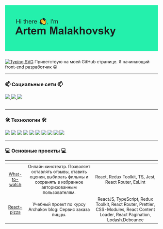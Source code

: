 # <img src="/header.png" alt="альтернативный текст">
 [![Typing SVG](https://readme-typing-svg.herokuapp.com?color=%2336BCF7&lines=Beginer+Front-End+developer)](https://git.io/typing-svg)
 Приветствую на моей GitHub странице. Я начинающий front-end разработчик 🙃
 ___
 
 ###  📫 Социальные сети 📫



 
 <div id="badges">
  <a href ="https://t.me/tviler6" >
   <img src="https://cdn.icon-icons.com/icons2/555/PNG/64/telegram_icon-icons.com_53603.png"/>
  </a>
  <a href ="https://tviler6@gmail.com/" >
   <img src="https://cdn.icon-icons.com/icons2/2631/PNG/64/gmail_new_logo_icon_159149.png"/>
  </a>
   <a href ="https://vk.com/artushkin_page" >
   <img src="https://cdn.icon-icons.com/icons2/1753/PNG/64/iconfinder-social-media-applications-32vk-4102593_113806.png"/>
  </a>
 
 </div>
 <br>

___

 ### 🛠 Технологии 🛠️
 <div>
 <img  height="80" src="https://cdn.jsdelivr.net/gh/devicons/devicon/icons/react/react-original.svg" />
 <img  height="80" src="https://cdn.jsdelivr.net/gh/devicons/devicon/icons/redux/redux-original.svg" />
 <img height="80" src="https://cdn.jsdelivr.net/gh/devicons/devicon/icons/javascript/javascript-original.svg" />
 <img height="80" src="https://cdn.jsdelivr.net/gh/devicons/devicon/icons/typescript/typescript-original.svg" />
 <img height="80" src="https://cdn.jsdelivr.net/gh/devicons/devicon/icons/html5/html5-original.svg" />
 <img height="80" src="https://cdn.jsdelivr.net/gh/devicons/devicon/icons/css3/css3-original.svg" />
 <img height="80" src="https://cdn.jsdelivr.net/gh/devicons/devicon/icons/tailwindcss/tailwindcss-plain.svg" />        
 <img height="80" src="https://cdn.jsdelivr.net/gh/devicons/devicon/icons/webpack/webpack-original.svg" />
 <img height="80" src="https://cdn.jsdelivr.net/gh/devicons/devicon/icons/git/git-original.svg" />
 <img height="80" src="https://cdn.jsdelivr.net/gh/devicons/devicon/icons/sass/sass-original.svg" />
 </div>

___
  ### 💻  Основные проекты 💻

| <!-- -->      | <!-- -->        | <!-- -->      |
|:-------------:|:---------------:|:-------------:|
|  [What-to-watch](https://github.com/MalakhovSky/What-to-watch)          | Онлайн кинотеатр. Позволяет оставлять отзывы, ставить оценки, выбирать фильмы и сохранять в избранное авторизованным пользователям.|React, Redux Toolkit, TS, Jest, React Router, EsLint|
|[ React-pizza ](https://github.com/MalakhovSky/react-pizza-app)        |Учебный проект по курсу Archakov blog: Сервис заказа пиццы.  | ReactJS, TypeScript, Redux Toolkit, React Router, Prettier, CSS-Modules, React Content Loader, React Pagination, Lodash.Debounce |



 

